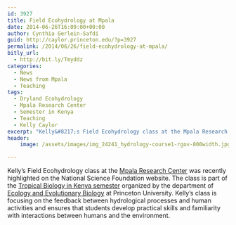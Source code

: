 ```yaml
---
id: 3927
title: Field Ecohydrology at Mpala
date: 2014-06-26T16:09:00+00:00
author: Cynthia Gerlein-Safdi
guid: http://caylor.princeton.edu/?p=3927
permalink: /2014/06/26/field-ecohydrology-at-mpala/
bitly_url:
  - http://bit.ly/Tmyddz
categories:
  - News
  - News from Mpala
  - Teaching
tags:
  - Dryland Ecohydrology
  - Mpala Research Center
  - Semester in Kenya
  - Teaching
  - Kelly Caylor
excerpt: "Kelly&#8217;s Field Ecohydrology class at the Mpala Research Center was recently highlighted on the National Science Foundation website"
header:
    image: /assets/images/img_24241_hydrology-course1-rgov-800width.jpg

---
```


Kelly&#8217;s Field Ecohydrology class at the <a href="http://mpala.org/" target="_blank">Mpala Research Center</a> was recently highlighted on the National Science Foundation website. <!--more--> The class is part of the <a href="http://www.princeton.edu/eeb/undergraduate-studies/programs-of-studies/tropical-biology-in-kenya/" target="_blank">Tropical Biology in Kenya semester</a> organized by the department of <a href="http://www.princeton.edu/eeb/" target="_blank">Ecology and Evolutionary Biology</a> at Princeton University. Kelly&#8217;s class is focusing on the feedback between hydrological processes and human activities and ensures that students develop practical skills and familiarity with interactions between humans and the environment.
